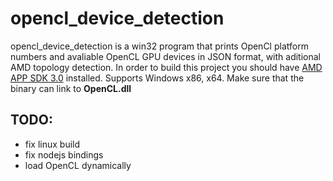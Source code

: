 # opencl_device_detection

opencl_device_detection is a win32 program that prints OpenCl platform numbers and avaliable OpenCL GPU devices in JSON format, with aditional AMD topology detection. In order to build this project you should have [AMD APP SDK 3.0](http://developer.amd.com/tools-and-sdks/opencl-zone/amd-accelerated-parallel-processing-app-sdk/) installed. Supports Windows x86, x64. Make sure that the binary can link to **OpenCL.dll**

## TODO:
  - fix linux build
  - fix nodejs bindings
  - load OpenCL dynamically